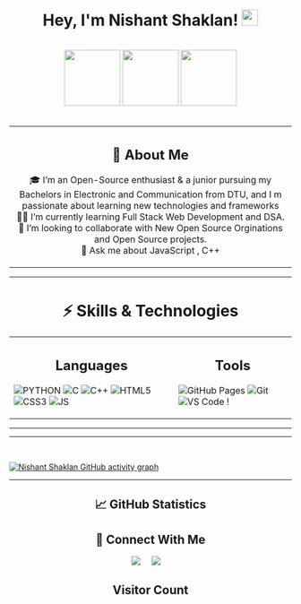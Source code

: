 <h1 align="center"> Hey, I'm Nishant Shaklan! <img src="https://github.com/TheDudeThatCode/TheDudeThatCode/blob/master/Assets/Hi.gif" width="29px"> </h1>
<p align="center">
<br>
<img src="https://raw.githubusercontent.com/abhisheknaiidu/abhisheknaiidu/master/code.gif" width = "100" height = "100">
<img src = "https://user-images.githubusercontent.com/87887741/138137569-c03af614-7c08-43d8-b2ad-4ea28864022f.gif" width = "100" height = "100">
<img src="https://user-images.githubusercontent.com/87887741/138171656-80bfc204-e6c3-4a7d-83c2-5c003f671bf3.jpg" width = "100" height = "100">
<br>
<br>
<table>
<tr>
<td>
<h2 align = "center">📖 About Me</h2>

<p align = "center">
🎓 I’m an Open-Source enthusiast & a junior pursuing my Bachelors in Electronic and Communication from DTU, and I m passionate about learning new technologies and frameworks<br>
👨‍💻 I’m currently learning Full Stack Web Development and DSA.<br>
👯 I’m looking to collaborate with New Open Source Orginations and Open Source projects.<br>
💬 Ask me about JavaScript , C++ <br>
</p>
</h4>
</td>
</tr>
</table>
<hr>

<!-- Skills & Technology -->

<h1 align = "center">⚡ Skills & Technologies</h1>
<table align = "center">
<tr>
<td>
<h2 align = "center">Languages</h2>

![PYTHON](https://img.shields.io/badge/Python-3776AB?style=for-the-badge&logo=python&logoColor=white)
![C](https://img.shields.io/badge/C-00599C?style=for-the-badge&logo=c&logoColor=white)
![C++](https://img.shields.io/badge/C%2B%2B-00599C?style=for-the-badge&logo=c%2B%2B&logoColor=white)
![HTML5](https://img.shields.io/badge/HTML5-E34F26?style=for-the-badge&logo=html5&logoColor=white)
![CSS3](https://img.shields.io/badge/CSS3-1572B6?style=for-the-badge&logo=css3&logoColor=white)
![JS](https://img.shields.io/badge/JavaScript-323330?style=for-the-badge&logo=javascript&logoColor=F7DF1E)
</td>
<td>
<h2 align = "center">Tools</h2>
  
![GitHub Pages](https://img.shields.io/badge/GitHub%20Pages-%23327FC7.svg?logo=github&style=flat-square&logoColor=white)
![Git](https://img.shields.io/badge/-Git-black?style=flat-square&logo=git)
![VS Code](https://img.shields.io/badge/-VS%20Code-007ACC?style=flat-square&logo=visual-studio-code)
!
</td>
</tr>
</table>
<hr>

<!-- GitHub Contribution Graph -->
<hr><br>

[![Nishant Shaklan GitHub activity graph](https://activity-graph.herokuapp.com/graph?username=shaklan2001&theme=gotham)](https://github.com/shaklan2001)

<hr>

<h2 align="center">📈 GitHub Statistics</h2>


<h2 align="center">🔗 Connect With Me</h2>
<p align="center">
  <a target="_blank"href="https://www.linkedin.com/in/nishant-shaklan-b68a151a6/"><img src="https://img.shields.io/badge/LinkedIn-0077B5?style=for-the-badge&logo=linkedin&logoColor=white" /></a>&nbsp;&nbsp;&nbsp;&nbsp;
  <a href="mailto:nishant.ns171@gmail.com@gmail.com?subject=Hello%20Nishant,%20From%20Github"><img src="https://img.shields.io/badge/Gmail-D14836?style=for-the-badge&logo=gmail&logoColor=white" /></a>&nbsp;&nbsp;&nbsp;&nbsp;
  </p>

<h2 align = "center">Visitor Count<br>
<img align = "center" src="" />
</h2>
